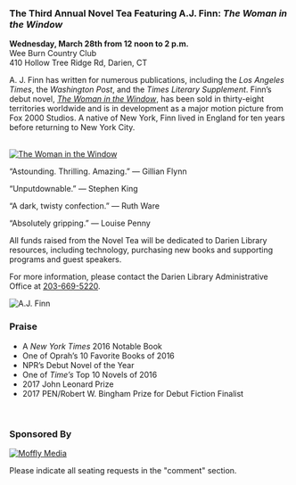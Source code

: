 <div class="row margin-bottom">
<div class="col-md-8">

### The Third Annual Novel Tea Featuring A.J. Finn: _The Woman in the Window_

**Wednesday, March 28th from 12 noon to 2 p.m.**<br />
Wee Burn Country Club<br />
410 Hollow Tree Ridge Rd, Darien, CT

A. J. Finn has written for numerous publications, including the _Los Angeles Times_, the _Washington Post_, and the _Times Literary Supplement_. Finn’s debut novel, [_The Woman in the Window_](https://dar.to/2zbCp4Q "The Woman in the Window"), has been sold in thirty-eight territories worldwide and is in development as a major motion picture from Fox 2000 Studios. A native of New York, Finn lived in England for ten years before returning to New York City.

<br />
<div class="row margin-bottom-20">
<div class="col-md-3">
<a href="/catalog/work/44303"><img class="img-responsive center-block" src="/uploads/departments/readers_advisory/woman_in_the_window_cover.jpg" alt="The Woman in the Window" /></a>
</div> 
<div class="col-md-9">

“Astounding. Thrilling. Amazing.” — Gillian Flynn

“Unputdownable.” — Stephen King

“A dark, twisty confection.” — Ruth Ware

“Absolutely gripping.” — Louise Penny
<br />

All funds raised from the Novel Tea will be dedicated to Darien Library resources, including technology, purchasing new books and supporting programs and guest speakers.
 
For more information, please contact the Darien Library Administrative Office at [203-669-5220](tel:2036695220 "Call us").

</div>
</div>

</div>
<div class="col-md-4">

<img class="img-responsive center-block" src="/uploads/departments/readers_advisory/aj_finn.jpg" alt="A.J. Finn" />
<br />

### Praise

* A <em>New York Times</em> 2016 Notable Book
* One of Oprah’s 10 Favorite Books of 2016
* NPR’s Debut Novel of the Year
* One of _Time’s_ Top 10 Novels of 2016
* 2017 John Leonard Prize
* 2017 PEN/Robert W. Bingham Prize for Debut Fiction Finalist
<br />

### Sponsored By

<div class="row">
<div class="col-md-6">
<a href="http://www.newcanaandarienmag.com/"><img class="img-responsive center-block" src="/uploads/departments/mallory/play/moffly_logo.jpg" alt="Moffly Media" /></a>
<br />
</div>
</div> 

</div>
</div>

Please indicate all seating requests in the "comment" section.

<div id="bbox-root"></div>
<script type="text/javascript">
       window.bboxInit = function () {
           bbox.showForm('a1bda96a-f257-4b03-8c96-30ce9e74fdda');
       };
       (function () {
           var e = document.createElement('script'); e.async = true;
           e.src = 'https://bbox.blackbaudhosting.com/webforms/bbox-min.js';
           document.getElementsByTagName('head')[0].appendChild(e);
       } ());
</script>


</div>

</div>